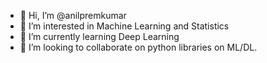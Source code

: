 - 👋 Hi, I’m @anilpremkumar
- 👀 I’m interested in Machine Learning and Statistics
- 🌱 I’m currently learning Deep Learning
- 💞️ I’m looking to collaborate on python libraries on ML/DL.

<!---
anilpremkumar/anilpremkumar is a ✨ special ✨ repository because its `README.md` (this file) appears on your GitHub profile.
You can click the Preview link to take a look at your changes.
--->
